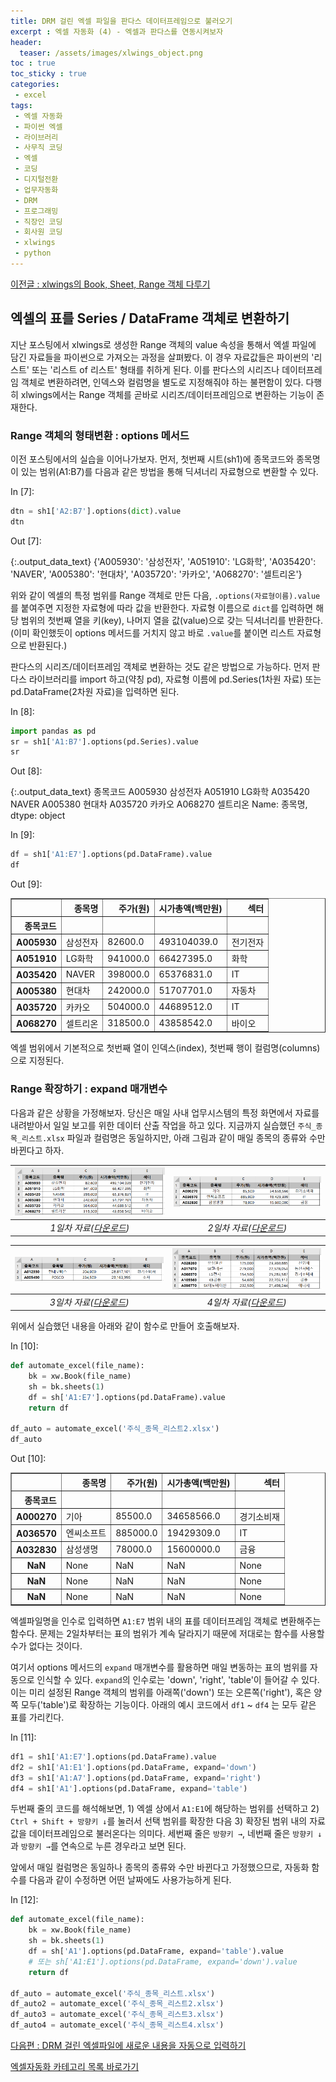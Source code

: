 ```yaml
---
title: DRM 걸린 엑셀 파일을 판다스 데이터프레임으로 불러오기 
excerpt : 엑셀 자동화 (4) - 엑셀과 판다스를 연동시켜보자 
header:
  teaser: /assets/images/xlwings_object.png
toc : true
toc_sticky : true
categories: 
 - excel
tags:
 - 엑셀 자동화
 - 파이썬 엑셀
 - 라이브러리
 - 사무직 코딩
 - 엑셀
 - 코딩
 - 디지털전환
 - 업무자동화
 - DRM
 - 프로그래밍
 - 직장인 코딩
 - 회사원 코딩
 - xlwings
 - python
---
```


[이전글 : xlwings의 Book, Sheet, Range 객체 다루기](/excel/excel3)

## 엑셀의 표를 Series / DataFrame 객체로 변환하기

지난 포스팅에서 xlwings로 생성한 Range 객체의 value 속성을 통해서 엑셀 파일에 담긴 자료들을
파이썬으로 가져오는 과정을 살펴봤다. 이 경우 자료값들은
파이썬의 '리스트' 또는 '리스트 of 리스트' 형태를 취하게 된다. 이를 판다스의 시리즈나 데이터프레임 객체로
변환하려면, 인덱스와 컬럼명을 별도로 지정해줘야 하는 불편함이 있다. 다행히 xlwings에서는 Range 객체를 
곧바로 시리즈/데이터프레임으로 변환하는 기능이 존재한다.

### Range 객체의 형태변환 : options 메서드 

이전 포스팅에서의 실습을 이어나가보자. 먼저, 첫번째 시트(sh1)에 종목코드와 종목명이 있는 범위(A1:B7)를 다음과 같은 
방법을 통해 딕셔너리 자료형으로 변환할 수 있다.

<div class="prompt input_prompt">
In&nbsp;[7]:
</div>

```python
dtn = sh1['A2:B7'].options(dict).value
dtn
```

<div class="prompt output_prompt">
Out&nbsp;[7]:
</div>




{:.output_data_text}
    {'A005930': '삼성전자',
     'A051910': 'LG화학',
     'A035420': 'NAVER',
     'A005380': '현대차',
     'A035720': '카카오',
     'A068270': '셀트리온'}



위와 같이 엑셀의 특정 범위를 Range 객체로 만든 다음, `.options(자료형이름).value`를 붙여주면 지정한 자료형에 따라
값을 반환한다. 자료형 이름으로 `dict`를 입력하면 해당 범위의 첫번째 열을 키(key), 나머지 열을 값(value)으로 갖는 
딕셔너리를 반환한다. (이미 확인했듯이 options 메서드를 거치지 않고 바로 `.value`를 붙이면 리스트 자료형으로 반환된다.)

판다스의 시리즈/데이터프레임 객체로 변환하는 것도 같은 방법으로 가능하다. 먼저 판다스 라이브러리를 import 하고(약칭 pd), 자료형 이름에
pd.Series(1차원 자료) 또는 pd.DataFrame(2차원 자료)을 입력하면 된다.  

<div class="prompt input_prompt">
In&nbsp;[8]:
</div>

```python
import pandas as pd
sr = sh1['A1:B7'].options(pd.Series).value
sr
```

<div class="prompt output_prompt">
Out&nbsp;[8]:
</div>




{:.output_data_text}
    종목코드
    A005930     삼성전자
    A051910     LG화학
    A035420    NAVER
    A005380      현대차
    A035720      카카오
    A068270     셀트리온
    Name: 종목명, dtype: object



<div class="prompt input_prompt">
In&nbsp;[9]:
</div>

```python
df = sh1['A1:E7'].options(pd.DataFrame).value
df
```

<div class="prompt output_prompt">
Out&nbsp;[9]:
</div>

<div markdown="0">
<div>
<style scoped>
    .dataframe tbody tr th:only-of-type {
        vertical-align: middle;
    }

    .dataframe tbody tr th {
        vertical-align: top;
    }

    .dataframe thead th {
        text-align: right;
    }
</style>
<table border="1" class="dataframe">
  <thead>
    <tr style="text-align: right;">
      <th></th>
      <th>종목명</th>
      <th>주가(원)</th>
      <th>시가총액(백만원)</th>
      <th>섹터</th>
    </tr>
    <tr>
      <th>종목코드</th>
      <th></th>
      <th></th>
      <th></th>
      <th></th>
    </tr>
  </thead>
  <tbody>
    <tr>
      <th>A005930</th>
      <td>삼성전자</td>
      <td>82600.0</td>
      <td>493104039.0</td>
      <td>전기전자</td>
    </tr>
    <tr>
      <th>A051910</th>
      <td>LG화학</td>
      <td>941000.0</td>
      <td>66427395.0</td>
      <td>화학</td>
    </tr>
    <tr>
      <th>A035420</th>
      <td>NAVER</td>
      <td>398000.0</td>
      <td>65376831.0</td>
      <td>IT</td>
    </tr>
    <tr>
      <th>A005380</th>
      <td>현대차</td>
      <td>242000.0</td>
      <td>51707701.0</td>
      <td>자동차</td>
    </tr>
    <tr>
      <th>A035720</th>
      <td>카카오</td>
      <td>504000.0</td>
      <td>44689512.0</td>
      <td>IT</td>
    </tr>
    <tr>
      <th>A068270</th>
      <td>셀트리온</td>
      <td>318500.0</td>
      <td>43858542.0</td>
      <td>바이오</td>
    </tr>
  </tbody>
</table>
</div>
</div>


엑셀 범위에서 기본적으로 첫번째 열이 인덱스(index), 첫번째 행이 컬럼명(columns)으로 지정된다.    

### Range 확장하기 : expand 매개변수

다음과 같은 상황을 가정해보자. 당신은 매일 사내 업무시스템의 특정 화면에서 자료를 내려받아서 일일 보고를 위한
데이터 산출 작업을 하고 있다. 지금까지 실습했던 `주식_종목_리스트.xlsx` 파일과 컬럼명은 동일하지만,
아래 그림과 같이 매일 종목의 종류와 수만 바뀐다고 하자.

|![xlwings_expand1](/assets/images/xlwings_expand1.png)|![xlwings_expand2](/assets/images/xlwings_expand2.png)|
|:---:|:---:|
|_1일차 자료([다운로드](/assets/excel/주식_종목_리스트.xlsx))_|_2일차 자료([다운로드](/assets/excel/주식_종목_리스트2.xlsx))_|

|![xlwings_expand3](/assets/images/xlwings_expand3.png)|![xlwings_expand4](/assets/images/xlwings_expand4.png)|
|:---:|:---:|
|_3일차 자료([다운로드](/assets/excel/주식_종목_리스트3.xlsx))_|_4일차 자료([다운로드](/assets/excel/주식_종목_리스트4.xlsx))_|

위에서 실습했던 내용을 아래와 같이 함수로 만들어 호출해보자.

<div class="prompt input_prompt">
In&nbsp;[10]:
</div>

```python
def automate_excel(file_name):
    bk = xw.Book(file_name)
    sh = bk.sheets(1)
    df = sh['A1:E7'].options(pd.DataFrame).value
    return df

df_auto = automate_excel('주식_종목_리스트2.xlsx')
df_auto
```

<div class="prompt output_prompt">
Out&nbsp;[10]:
</div>




<div markdown="0">
<div>
<style scoped>
    .dataframe tbody tr th:only-of-type {
        vertical-align: middle;
    }

    .dataframe tbody tr th {
        vertical-align: top;
    }

    .dataframe thead th {
        text-align: right;
    }
</style>
<table border="1" class="dataframe">
  <thead>
    <tr style="text-align: right;">
      <th></th>
      <th>종목명</th>
      <th>주가(원)</th>
      <th>시가총액(백만원)</th>
      <th>섹터</th>
    </tr>
    <tr>
      <th>종목코드</th>
      <th></th>
      <th></th>
      <th></th>
      <th></th>
    </tr>
  </thead>
  <tbody>
    <tr>
      <th>A000270</th>
      <td>기아</td>
      <td>85500.0</td>
      <td>34658566.0</td>
      <td>경기소비재</td>
    </tr>
    <tr>
      <th>A036570</th>
      <td>엔씨소프트</td>
      <td>885000.0</td>
      <td>19429309.0</td>
      <td>IT</td>
    </tr>
    <tr>
      <th>A032830</th>
      <td>삼성생명</td>
      <td>78000.0</td>
      <td>15600000.0</td>
      <td>금융</td>
    </tr>
    <tr>
      <th>NaN</th>
      <td>None</td>
      <td>NaN</td>
      <td>NaN</td>
      <td>None</td>
    </tr>
    <tr>
      <th>NaN</th>
      <td>None</td>
      <td>NaN</td>
      <td>NaN</td>
      <td>None</td>
    </tr>
    <tr>
      <th>NaN</th>
      <td>None</td>
      <td>NaN</td>
      <td>NaN</td>
      <td>None</td>
    </tr>
  </tbody>
</table>
</div>
</div>



엑셀파일명을 인수로 입력하면 `A1:E7` 범위 내의 표를 데이터프레임 객체로 변환해주는 함수다. 문제는 2일차부터는
표의 범위가 계속 달라지기 때문에 저대로는 함수를 사용할 수가 없다는 것이다.

여기서 options 메서드의 `expand` 매개변수를 활용하면 매일 변동하는 표의 범위를 자동으로 인식할 수 있다. 
`expand`의 인수로는 'down', 'right', 'table'이 들어갈 수 있다. 이는 미리 설정된
Range 객체의 범위를 아래쪽('down') 또는 오른쪽('right'), 혹은 양쪽 모두('table')로 확장하는 기능이다. 아래의
예시 코드에서 `df1` ~ `df4` 는 모두 같은 표를 가리킨다. 

<div class="prompt input_prompt">
In&nbsp;[11]:
</div>

```python
df1 = sh1['A1:E7'].options(pd.DataFrame).value
df2 = sh1['A1:E1'].options(pd.DataFrame, expand='down')
df3 = sh1['A1:A7'].options(pd.DataFrame, expand='right')
df4 = sh1['A1'].options(pd.DataFrame, expand='table')
```


두번째 줄의 코드를 해석해보면, 1) 엑셀 상에서 `A1:E1`에 해당하는 범위를 선택하고 2) `Ctrl + Shift + 방향키 ↓`를 눌러서
선택 범위를 확장한 다음 3) 확장된 범위 내의 자료값을 데이터프레임으로 불러온다는 의미다. 세번째 줄은 `방향키 →`, 네번째 줄은 `방향키 ↓` 과 `방향키 →`를
연속으로 누른 경우라고 보면 된다.

앞에서 매일 컬럼명은 동일하나 종목의 종류와 수만 바뀐다고 가정했으므로, 자동화 함수를 다음과 같이 수정하면 어떤 날짜에도
사용가능하게 된다.

<div class="prompt input_prompt">
In&nbsp;[12]:
</div>

```python
def automate_excel(file_name):
    bk = xw.Book(file_name)
    sh = bk.sheets(1)
    df = sh['A1'].options(pd.DataFrame, expand='table').value
    # 또는 sh['A1:E1'].options(pd.DataFrame, expand='down').value
    return df

df_auto = automate_excel('주식_종목_리스트.xlsx')
df_auto2 = automate_excel('주식_종목_리스트2.xlsx')
df_auto3 = automate_excel('주식_종목_리스트3.xlsx')
df_auto4 = automate_excel('주식_종목_리스트4.xlsx')
```

[다음편 : DRM 걸린 엑셀파일에 새로운 내용을 자동으로 입력하기 ](/excel/excel5)

[엑셀자동화 카테고리 목록 바로가기](/excel)
